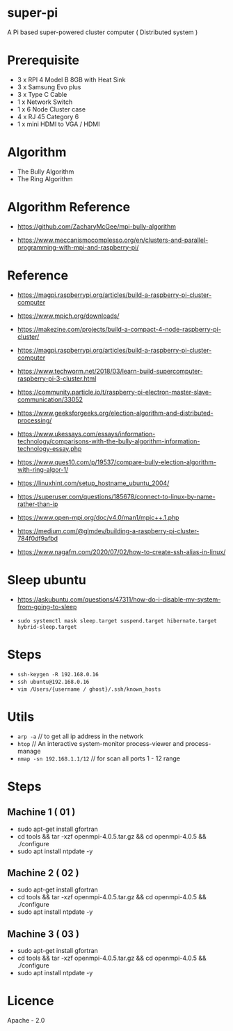 # super-pi

A Pi based super-powered cluster computer ( Distributed system )

# Prerequisite

- 3 x RPI 4 Model B 8GB with Heat Sink
- 3 x Samsung Evo plus
- 3 x Type C Cable
- 1 x Network Switch
- 1 x 6 Node Cluster case
- 4 x RJ 45 Category 6
- 1 x mini HDMI to VGA / HDMI

# Algorithm

- The Bully Algorithm
- The Ring Algorithm

# Algorithm Reference

- https://github.com/ZacharyMcGee/mpi-bully-algorithm

- https://www.meccanismocomplesso.org/en/clusters-and-parallel-programming-with-mpi-and-raspberry-pi/

# Reference

- https://magpi.raspberrypi.org/articles/build-a-raspberry-pi-cluster-computer

- https://www.mpich.org/downloads/

- https://makezine.com/projects/build-a-compact-4-node-raspberry-pi-cluster/

- https://magpi.raspberrypi.org/articles/build-a-raspberry-pi-cluster-computer

- https://www.techworm.net/2018/03/learn-build-supercomputer-raspberry-pi-3-cluster.html

- https://community.particle.io/t/raspberry-pi-electron-master-slave-communication/33052

- https://www.geeksforgeeks.org/election-algorithm-and-distributed-processing/

- https://www.ukessays.com/essays/information-technology/comparisons-with-the-bully-algorithm-information-technology-essay.php

- https://www.ques10.com/p/19537/compare-bully-election-algorithm-with-ring-algor-1/

- https://linuxhint.com/setup_hostname_ubuntu_2004/

- https://superuser.com/questions/185678/connect-to-linux-by-name-rather-than-ip

- https://www.open-mpi.org/doc/v4.0/man1/mpic++.1.php

- https://medium.com/@glmdev/building-a-raspberry-pi-cluster-784f0df9afbd

- https://www.nagafm.com/2020/07/02/how-to-create-ssh-alias-in-linux/

# Sleep ubuntu

- https://askubuntu.com/questions/47311/how-do-i-disable-my-system-from-going-to-sleep

- `sudo systemctl mask sleep.target suspend.target hibernate.target hybrid-sleep.target`

# Steps

- `ssh-keygen -R 192.168.0.16`
- `ssh ubuntu@192.168.0.16`
- `vim /Users/{username / ghost}/.ssh/known_hosts`

# Utils

- `arp -a` // to get all ip address in the network
- `htop` // An interactive system-monitor process-viewer and process-manage
- `nmap -sn 192.168.1.1/12` // for scan all ports 1 - 12 range

# Steps

## Machine 1 ( 01 )

- sudo apt-get install gfortran
- cd tools && tar -xzf openmpi-4.0.5.tar.gz && cd openmpi-4.0.5 && ./configure
- sudo apt install ntpdate -y

## Machine 2 ( 02 )

- sudo apt-get install gfortran
- cd tools && tar -xzf openmpi-4.0.5.tar.gz && cd openmpi-4.0.5 && ./configure
- sudo apt install ntpdate -y

## Machine 3 ( 03 )

- sudo apt-get install gfortran
- cd tools && tar -xzf openmpi-4.0.5.tar.gz && cd openmpi-4.0.5 && ./configure
- sudo apt install ntpdate -y

# Licence

Apache - 2.0
